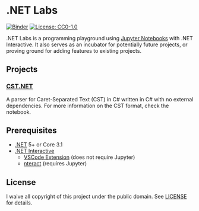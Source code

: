 # .NET Labs

[![Binder](https://mybinder.org/badge_logo.svg)](https://mybinder.org/v2/gh/tonytins/dotnetlabs/HEAD?urlpath=lab) [![License: CC0-1.0](https://licensebuttons.net/l/zero/1.0/80x15.png)](http://creativecommons.org/publicdomain/zero/1.0/)

.NET Labs is a programming playground using [Jupyter Notebooks](https://jupyter.org/) with .NET Interactive. It also serves as an incubator for potentially future projects, or proving ground for adding features to existing projects.

## Projects

### [CST.NET](./notebooks/cst.ipynb)

A parser for Caret-Separated Text (CST) in C# written in C# with no external dependencies. For more information on the CST format, check the notebook.

## Prerequisites

- [.NET](https://dotnet.microsoft.com/download) 5+ or Core 3.1
- [.NET Interactive](https://github.com/dotnet/interactive/blob/main/README.md)
    - [VSCode Extension](https://marketplace.visualstudio.com/items?itemName=ms-dotnettools.dotnet-interactive-vscode) (does not require Jupyter)
    - [nteract](https://nteract.io/) (requires Jupyter)

## License

I waive all copyright of this project under the public domain. See [LICENSE](LICENSE) for details.
